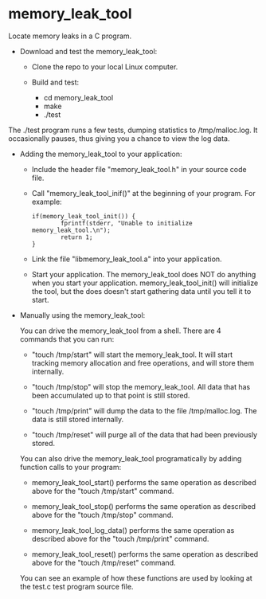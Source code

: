 # memory_leak_tool
Locate memory leaks in a C program.

- Download and test the memory_leak_tool:

  - Clone the repo to your local Linux computer.

  - Build and test:
    - cd memory_leak_tool
    - make
    - ./test

The ./test program runs a few tests, dumping statistics to /tmp/malloc.log.
It occasionally pauses, thus giving you a chance to view the log data.

- Adding the memory_leak_tool to your application:

  - Include the header file "memory_leak_tool.h" in your source code file.

  - Call "memory_leak_tool_inif()" at the beginning of your program.  For
    example:

        if(memory_leak_tool_init()) {
                fprintf(stderr, "Unable to initialize memory_leak_tool.\n");
                return 1;
        }

  - Link the file "libmemory_leak_tool.a" into your application.

  - Start your application.  The memory_leak_tool does NOT do anything when
    you start your application.  memory_leak_tool_init() will initialize the
    tool, but the does doesn't start gathering data until you tell it to start.

- Manually using the memory_leak_tool:

  You can drive the memory_leak_tool from a shell.  There are 4 commands that
  you can run:

  - "touch /tmp/start" will start the memory_leak_tool.  It will start
    tracking memory allocation and free operations, and will store them
    internally.

  - "touch /tmp/stop" will stop the memory_leak_tool.  All data that has been
    accumulated up to that point is still stored.

  - "touch /tmp/print" will dump the data to the file /tmp/malloc.log.  The
    data is still stored internally.

  - "touch /tmp/reset" will purge all of the data that had been previously
    stored.

  You can also drive the memory_leak_tool programatically by adding function
  calls to your program:

  - memory_leak_tool_start() performs the same operation as described above
    for the "touch /tmp/start" command.

  - memory_leak_tool_stop() performs the same operation as described above for
    the "touch /tmp/stop" command.

  - memory_leak_tool_log_data() performs the same operation as described above
    for the "touch /tmp/print" command.

  - memory_leak_tool_reset() performs the same operation as described above for
    the "touch /tmp/reset" command.

  You can see an example of how these functions are used by looking at the
  test.c test program source file.

